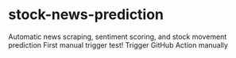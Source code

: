 # stock-news-prediction
Automatic news scraping, sentiment scoring, and stock movement prediction
First manual trigger test!
Trigger GitHub Action manually
